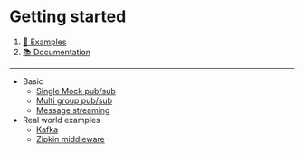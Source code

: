 # Getting started

1. [🚀 Examples](https://github.com/jeroenrinzema/commander/tree/master/examples)
1. [📚 Documentation](https://godoc.org/github.com/jeroenrinzema/commander)

---

- Basic
	* [Single Mock pub/sub](https://github.com/jeroenrinzema/commander/tree/master/examples/mock)
  * [Multi group pub/sub](https://github.com/jeroenrinzema/commander/tree/master/examples/mock-multiple-groups)
  * [Message streaming](https://github.com/jeroenrinzema/commander/tree/master/examples/streaming)
- Real world examples
	* [Kafka](https://github.com/jeroenrinzema/commander/tree/master/examples/kafka)
	* [Zipkin middleware](https://github.com/jeroenrinzema/commander/tree/master/examples/zipkin)
